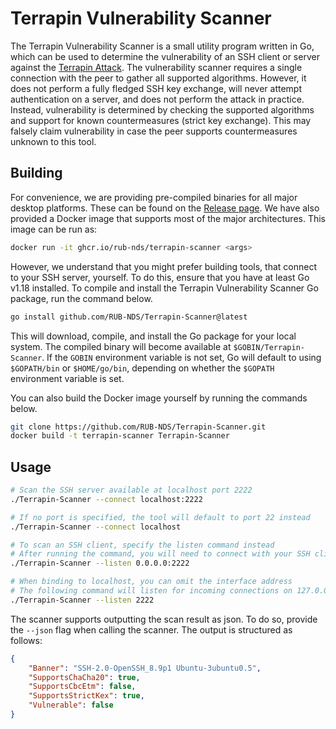 # Terrapin Vulnerability Scanner

The Terrapin Vulnerability Scanner is a small utility program written in Go, which can be used to determine the vulnerability of an SSH client or server against the [Terrapin Attack](https://terrapin-attack.com). The vulnerability scanner requires a single connection with the peer to gather all supported algorithms. However, it does not perform a fully fledged SSH key exchange, will never attempt authentication on a server, and does not perform the attack in practice. Instead, vulnerability is determined by checking the supported algorithms and support for known countermeasures (strict key exchange). This may falsely claim vulnerability in case the peer supports countermeasures unknown to this tool.

## Building

For convenience, we are providing pre-compiled binaries for all major desktop platforms. These can be found on the [Release page](https://github.com/RUB-NDS/Terrapin-Scanner/releases/latest). We have also provided a Docker image that supports most of the major architectures. This image can be run as:

```bash
docker run -it ghcr.io/rub-nds/terrapin-scanner <args>
```

However, we understand that you might prefer building tools, that connect to your SSH server, yourself. To do this, ensure that you have at least Go v1.18 installed. To compile and install the Terrapin Vulnerability Scanner Go package, run the command below.

```bash
go install github.com/RUB-NDS/Terrapin-Scanner@latest
```

This will download, compile, and install the Go package for your local system. The compiled binary will become available at `$GOBIN/Terrapin-Scanner`. If the `GOBIN` environment variable is not set, Go will default to using `$GOPATH/bin` or `$HOME/go/bin`, depending on whether the `$GOPATH` environment variable is set.

You can also build the Docker image yourself by running the commands below.

```bash
git clone https://github.com/RUB-NDS/Terrapin-Scanner.git
docker build -t terrapin-scanner Terrapin-Scanner
```

## Usage

```bash
# Scan the SSH server available at localhost port 2222
./Terrapin-Scanner --connect localhost:2222

# If no port is specified, the tool will default to port 22 instead
./Terrapin-Scanner --connect localhost

# To scan an SSH client, specify the listen command instead
# After running the command, you will need to connect with your SSH client to port 2222
./Terrapin-Scanner --listen 0.0.0.0:2222

# When binding to localhost, you can omit the interface address
# The following command will listen for incoming connections on 127.0.0.1:2222
./Terrapin-Scanner --listen 2222
```

The scanner supports outputting the scan result as json. To do so, provide the `--json` flag when calling the scanner. The output is structured as follows:

```json
{
    "Banner": "SSH-2.0-OpenSSH_8.9p1 Ubuntu-3ubuntu0.5",
    "SupportsChaCha20": true,
    "SupportsCbcEtm": false,
    "SupportsStrictKex": true,
    "Vulnerable": false
}
```
